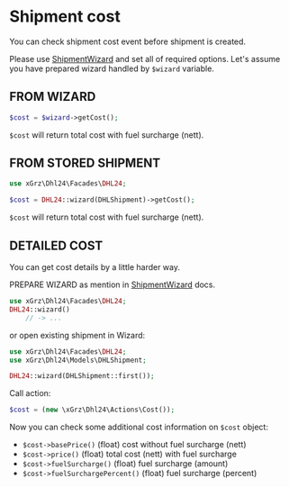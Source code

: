 # Shipment cost

You can check shipment cost event before shipment is created.

Please use [ShipmentWizard](wizard.md) and set all of required options.
Let's assume you have prepared wizard handled by `$wizard` variable.

## FROM WIZARD

```php
$cost = $wizard->getCost();
```

`$cost` will return total cost with fuel surcharge (nett).

## FROM STORED SHIPMENT

```php
use xGrz\Dhl24\Facades\DHL24;

$cost = DHL24::wizard(DHLShipment)->getCost();
```

`$cost` will return total cost with fuel surcharge (nett).

## DETAILED COST

You can get cost details by a little harder way.

PREPARE WIZARD as mention in [ShipmentWizard](wizard.md) docs.

```php
use xGrz\Dhl24\Facades\DHL24;
DHL24::wizard()
    // -> ...
```

or open existing shipment in Wizard:

```php
use xGrz\Dhl24\Facades\DHL24;
use xGrz\Dhl24\Models\DHLShipment;

DHL24::wizard(DHLShipment::first());
```

Call action:

```php
$cost = (new \xGrz\Dhl24\Actions\Cost());
```

Now you can check some additional cost information on `$cost` object:

* `$cost->basePrice()` (float) cost without fuel surcharge (nett)
* `$cost->price()` (float) total cost (nett) with fuel surcharge
* `$cost->fuelSurcharge()` (float) fuel surcharge (amount)
* `$cost->fuelSurchargePercent()` (float) fuel surcharge (percent)



